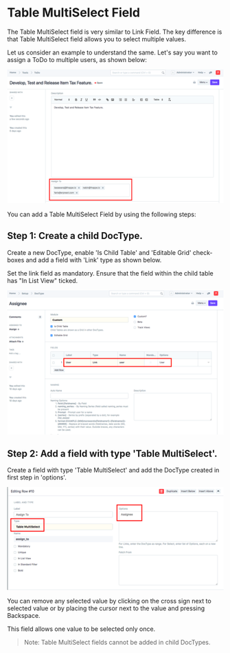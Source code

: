 
# Table MultiSelect Field



The Table MultiSelect field is very similar to Link Field. The key difference is that Table MultiSelect field allows you to select multiple values.


Let us consider an example to understand the same. Let's say you want to assign a ToDo to multiple users, as shown below:


![Table MultiSelect Field](/files/table-multiselect-field.png)


You can add a Table MultiSelect Field by using the following steps:


## Step 1: Create a child DocType.


Create a new DocType, enable 'Is Child Table' and 'Editable Grid' check-boxes and add a field with 'Link' type as shown below.


Set the link field as mandatory. Ensure that the field within the child table has "In List View" ticked.


![DocType for Table MultiSelect](/files/doctype-for-table-multi-select.png)


## Step 2: Add a field with type 'Table MultiSelect'.


Create a field with type 'Table MultiSelect' and add the DocType created in first step in 'options'.


![Field with type Table MultiSelect](/files/multi-select-field.png)


You can remove any selected value by clicking on the cross sign next to selected value or by placing the cursor next to the value and pressing Backspace.


This field allows one value to be selected only once.


> Note: Table MultiSelect fields cannot be added in child DocTypes.




